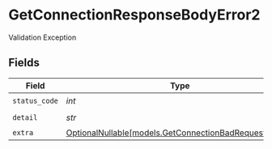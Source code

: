 # GetConnectionResponseBodyError2

Validation Exception


## Fields

| Field                                                                                                | Type                                                                                                 | Required                                                                                             | Description                                                                                          |
| ---------------------------------------------------------------------------------------------------- | ---------------------------------------------------------------------------------------------------- | ---------------------------------------------------------------------------------------------------- | ---------------------------------------------------------------------------------------------------- |
| `status_code`                                                                                        | *int*                                                                                                | :heavy_check_mark:                                                                                   | N/A                                                                                                  |
| `detail`                                                                                             | *str*                                                                                                | :heavy_check_mark:                                                                                   | N/A                                                                                                  |
| `extra`                                                                                              | [OptionalNullable[models.GetConnectionBadRequestExtra2]](../models/getconnectionbadrequestextra2.md) | :heavy_minus_sign:                                                                                   | N/A                                                                                                  |